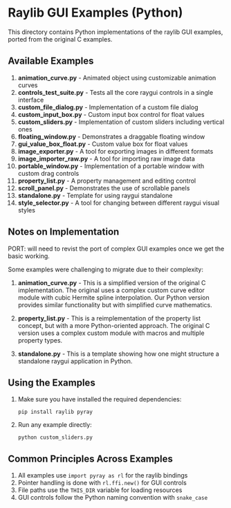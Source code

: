 # Raylib GUI Examples (Python)

This directory contains Python implementations of the raylib GUI examples, ported from the original C examples.

## Available Examples

1. **animation_curve.py** - Animated object using customizable animation curves
2. **controls_test_suite.py** - Tests all the core raygui controls in a single interface
3. **custom_file_dialog.py** - Implementation of a custom file dialog
4. **custom_input_box.py** - Custom input box control for float values
5. **custom_sliders.py** - Implementation of custom sliders including vertical ones
6. **floating_window.py** - Demonstrates a draggable floating window
7. **gui_value_box_float.py** - Custom value box for float values
8. **image_exporter.py** - A tool for exporting images in different formats
9. **image_importer_raw.py** - A tool for importing raw image data
10. **portable_window.py** - Implementation of a portable window with custom drag controls
11. **property_list.py** - A property management and editing control
12. **scroll_panel.py** - Demonstrates the use of scrollable panels
13. **standalone.py** - Template for using raygui standalone 
14. **style_selector.py** - A tool for changing between different raygui visual styles

## Notes on Implementation

PORT: will need to revist the port of complex GUI examples once we get the basic working. 

Some examples were challenging to migrate due to their complexity:

1. **animation_curve.py** - This is a simplified version of the original C implementation. The original uses a complex custom curve editor module with cubic Hermite spline interpolation. Our Python version provides similar functionality but with simplified curve mathematics.

2. **property_list.py** - This is a reimplementation of the property list concept, but with a more Python-oriented approach. The original C version uses a complex custom module with macros and multiple property types.

3. **standalone.py** - This is a template showing how one might structure a standalone raygui application in Python.

## Using the Examples

1. Make sure you have installed the required dependencies:
   ```
   pip install raylib pyray
   ```

2. Run any example directly:
   ```
   python custom_sliders.py
   ```

## Common Principles Across Examples

1. All examples use `import pyray as rl` for the raylib bindings
2. Pointer handling is done with `rl.ffi.new()` for GUI controls
3. File paths use the `THIS_DIR` variable for loading resources
4. GUI controls follow the Python naming convention with `snake_case`
